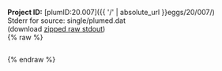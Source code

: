 **Project ID:** [plumID:20.007]({{ '/' | absolute_url }}eggs/20/007/)  
Stderr for source:  single/plumed.dat   
(download [zipped raw stdout](plumed.dat.plumed_master.stdout.txt.zip))  
{% raw %}
<pre>
</pre>
{% endraw %}
